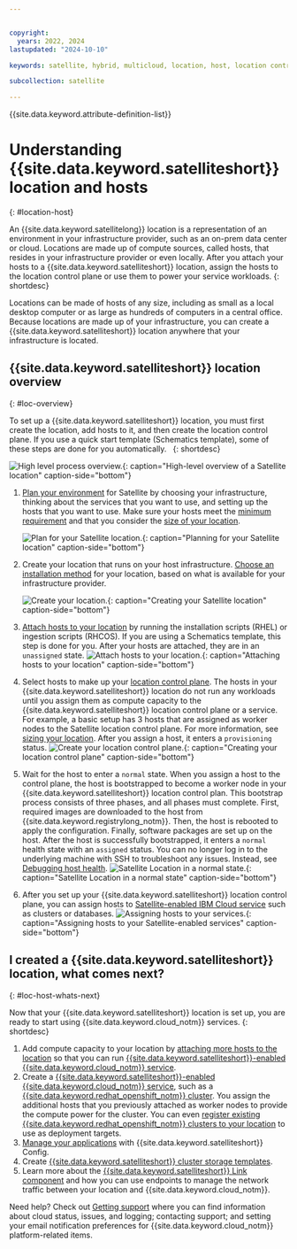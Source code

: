 ```yaml
---


copyright:
  years: 2022, 2024
lastupdated: "2024-10-10"

keywords: satellite, hybrid, multicloud, location, host, location control plane

subcollection: satellite

---
```


{{site.data.keyword.attribute-definition-list}}


# Understanding {{site.data.keyword.satelliteshort}} location and hosts 
{: #location-host}

An {{site.data.keyword.satellitelong}} location is a representation of an environment in your infrastructure provider, such as an on-prem data center or cloud. Locations are made up of compute sources, called hosts, that resides in your infrastructure provider or even locally. After you attach your hosts to a {{site.data.keyword.satelliteshort}} location, assign the hosts to the location control plane or use them to power your service workloads.
{: shortdesc}

Locations can be made of hosts of any size, including as small as a local desktop computer or as large as hundreds of computers in a central office. Because locations are made up of your infrastructure, you can create a {{site.data.keyword.satelliteshort}} location anywhere that your infrastructure is located. 

## {{site.data.keyword.satelliteshort}} location overview
{: #loc-overview}

To set up a {{site.data.keyword.satelliteshort}} location, you must first create the location, add hosts to it, and then create the location control plane. If you use a quick start template (Schematics template), some of these steps are done for you automatically.  
{: shortdesc}

![High level process overview.](/images/sat_location_overview.svg "High-level overview of a Satellite location"){: caption="High-level overview of a Satellite location" caption-side="bottom"}


1. [Plan your environment](/docs/satellite?topic=satellite-infrastructure-plan) for Satellite by choosing your infrastructure, thinking about the services that you want to use, and setting up the hosts that you want to use. Make sure your hosts meet the [minimum requirement](/docs/satellite?topic=satellite-host-reqs) and that you consider the [size of your location](/docs/satellite?topic=satellite-location-sizing).

    ![Plan for your Satellite location.](/images/1-plan-location.svg "Planning for your Satellite location"){: caption="Planning for your Satellite location" caption-side="bottom"}
    
2. Create your location that runs on your host infrastructure. [Choose an installation method](/docs/satellite?topic=satellite-locations) for your location, based on what is available for your infrastructure provider.

    ![Create your location.](/images/2-create-location.svg "Create your Satellite location"){: caption="Creating your Satellite location" caption-side="bottom"}

3. [Attach hosts to your location](/docs/satellite?topic=satellite-loc-manual-create) by running the installation scripts (RHEL) or ingestion scripts (RHCOS). If you are using a Schematics template, this step is done for you. After your hosts are attached, they are in an `unassigned` state.
    ![Attach hosts to your location.](/images/3-attach-hosts-location.svg "Attach hosts to your location"){: caption="Attaching hosts to your location" caption-side="bottom"}
     
4. Select hosts to make up your [location control plane](/docs/satellite?topic=satellite-setup-control-plane). The hosts in your {{site.data.keyword.satelliteshort}} location do not run any workloads until you assign them as compute capacity to the {{site.data.keyword.satelliteshort}} location control plane or a service. For example, a basic setup has 3 hosts that are assigned as worker nodes to the Satellite location control plane. For more information, see [sizing your location](/docs/satellite?topic=satellite-location-sizing). After you assign a host, it enters a `provisioning` status.
    ![Create your location control plane.](/images/4-assign-hosts-location.svg "Create your location control plane"){: caption="Creating your location control plane" caption-side="bottom"}

5. Wait for the host to enter a `normal` state. When you assign a host to the control plane, the host is bootstrapped to become a worker node in your {{site.data.keyword.satelliteshort}} location control plan. This bootstrap process consists of three phases, and all phases must complete. First, required images are downloaded to the host from {{site.data.keyword.registrylong_notm}}. Then, the host is rebooted to apply the configuration. Finally, software packages are set up on the host. After the host is successfully bootstrapped, it enters a `normal` health state with an `assigned` status. You can no longer log in to the underlying machine with SSH to troubleshoot any issues. Instead, see [Debugging host health](/docs/satellite?topic=satellite-ts-hosts-debug).
    ![Satellite Location in a normal state.](/images/5-location-normal-state.svg "Satellite Location in a normal staten"){: caption="Satellite Location in a normal state" caption-side="bottom"}

6. After you set up your {{site.data.keyword.satelliteshort}} location control plane, you can assign hosts to [Satellite-enabled IBM Cloud service](/docs/satellite?topic=satellite-managed-services) such as clusters or databases.
    ![Assigning hosts to your services.](/images/6-assign-hosts-to-services.svg "Assigning hosts to your Satellite-enabled services"){: caption="Assigning hosts to your Satellite-enabled services" caption-side="bottom"}


## I created a {{site.data.keyword.satelliteshort}} location, what comes next?
{: #loc-host-whats-next}

Now that your {{site.data.keyword.satelliteshort}} location is set up, you are ready to start using {{site.data.keyword.cloud_notm}} services.
{: shortdesc}

1. Add compute capacity to your location by [attaching more hosts to the location](/docs/satellite?topic=satellite-attach-hosts) so that you can run [{{site.data.keyword.satelliteshort}}-enabled {{site.data.keyword.cloud_notm}} service](/docs/satellite?topic=satellite-managed-services).
2. Create a [{{site.data.keyword.satelliteshort}}-enabled {{site.data.keyword.cloud_notm}} service](/docs/satellite?topic=satellite-managed-services), such as a [{{site.data.keyword.redhat_openshift_notm}} cluster](/docs/openshift?topic=openshift-satellite-clusters). You assign the additional hosts that you previously attached as worker nodes to provide the compute power for the cluster. You can even [register existing {{site.data.keyword.redhat_openshift_notm}} clusters to your location](/docs/satellite?topic=satellite-register-openshift-clusters) to use as deployment targets.
3. [Manage your applications](/docs/satellite?topic=satellite-cluster-config) with {{site.data.keyword.satelliteshort}} Config.
4. Create [{{site.data.keyword.satelliteshort}} cluster storage templates](/docs/satellite?topic=satellite-storage-template-ov).
5. Learn more about the [{{site.data.keyword.satelliteshort}} Link component](/docs/satellite?topic=satellite-link-location-cloud) and how you can use endpoints to manage the network traffic between your location and {{site.data.keyword.cloud_notm}}.

Need help? Check out [Getting support](/docs/satellite?topic=satellite-get-help) where you can find information about cloud status, issues, and logging; contacting support; and setting your email notification preferences for {{site.data.keyword.cloud_notm}} platform-related items.
